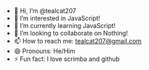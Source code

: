 - 👋 Hi, I’m @tealcat207
- 👀 I’m interested in JavaScript!
- 🌱 I’m currently learning JavaScript!
- 💞️ I’m looking to collaborate on Nothing!
- 📫 How to reach me: tealcat207@gmail.com
- 😄 Pronouns: He/Him
- ⚡ Fun fact: I love scrimba and github

<!---
tealcat207/tealcat207 is a ✨ special ✨ repository because its `README.md` (this file) appears on your GitHub profile.
You can click the Preview link to take a look at your changes.
--->
